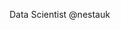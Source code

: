 Data Scientist @nestauk

<!---
maxhrhadley/maxhrhadley is a ✨ special ✨ repository because its `README.md` (this file) appears on your GitHub profile.
You can click the Preview link to take a look at your changes.
--->
